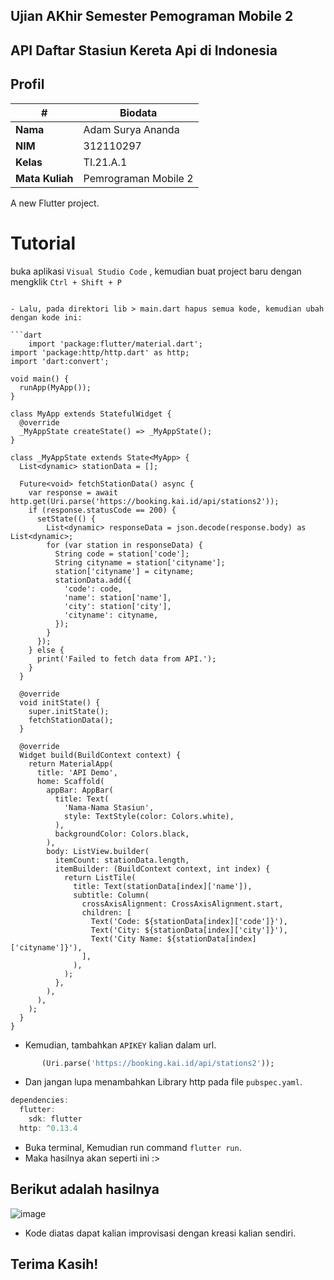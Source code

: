 ## Ujian AKhir Semester Pemograman Mobile 2

## API Daftar Stasiun Kereta Api di Indonesia

## Profil
| #               | Biodata                  |
| --------------- | --------------------     |
| **Nama**        | Adam Surya Ananda        |
| **NIM**         | 312110297                |
| **Kelas**       | TI.21.A.1                |
| **Mata Kuliah** | Pemrograman Mobile 2     |

A new Flutter project.

# Tutorial
buka aplikasi `Visual Studio Code`  , kemudian buat project baru dengan mengklik `Ctrl + Shift + P`  
```

- Lalu, pada direktori lib > main.dart hapus semua kode, kemudian ubah dengan kode ini:

```dart
    import 'package:flutter/material.dart';
import 'package:http/http.dart' as http;
import 'dart:convert';

void main() {
  runApp(MyApp());
}

class MyApp extends StatefulWidget {
  @override
  _MyAppState createState() => _MyAppState();
}

class _MyAppState extends State<MyApp> {
  List<dynamic> stationData = [];

  Future<void> fetchStationData() async {
    var response = await http.get(Uri.parse('https://booking.kai.id/api/stations2'));
    if (response.statusCode == 200) {
      setState(() {
        List<dynamic> responseData = json.decode(response.body) as List<dynamic>;
        for (var station in responseData) {
          String code = station['code'];
          String cityname = station['cityname'];
          station['cityname'] = cityname;
          stationData.add({
            'code': code,
            'name': station['name'],
            'city': station['city'],
            'cityname': cityname,
          });
        }
      });
    } else {
      print('Failed to fetch data from API.');
    }
  }

  @override
  void initState() {
    super.initState();
    fetchStationData();
  }

  @override
  Widget build(BuildContext context) {
    return MaterialApp(
      title: 'API Demo',
      home: Scaffold(
        appBar: AppBar(
          title: Text(
            'Nama-Nama Stasiun',
            style: TextStyle(color: Colors.white),
          ),
          backgroundColor: Colors.black,
        ),
        body: ListView.builder(
          itemCount: stationData.length,
          itemBuilder: (BuildContext context, int index) {
            return ListTile(
              title: Text(stationData[index]['name']),
              subtitle: Column(
                crossAxisAlignment: CrossAxisAlignment.start,
                children: [
                  Text('Code: ${stationData[index]['code']}'),
                  Text('City: ${stationData[index]['city']}'),
                  Text('City Name: ${stationData[index]['cityname']}'),
                ],
              ),
            );
          },
        ),
      ),
    );
  }
}

```

- Kemudian, tambahkan `APIKEY` kalian dalam url.

```dart
       (Uri.parse('https://booking.kai.id/api/stations2'));
```

- Dan jangan lupa menambahkan Library http pada file `pubspec.yaml`.

```dart
dependencies:
  flutter:
    sdk: flutter
  http: ^0.13.4
```

- Buka terminal, Kemudian run command `flutter run`.
- Maka hasilnya akan seperti ini :>

## Berikut adalah hasilnya

![image](https://github.com/adamsyanda/UAS_pemograman.mobile2/assets/92682351/8a1795a5-ca51-4ab9-9cc3-8c21eb629828)




- Kode diatas dapat kalian improvisasi dengan kreasi kalian sendiri.

## Terima Kasih!



